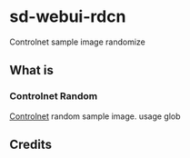 # sd-webui-rdcn
Controlnet sample image randomize

## What is
### Controlnet Random
[Controlnet](https://github.com/Mikubill/sd-webui-controlnet) random sample image. usage glob

## Credits
